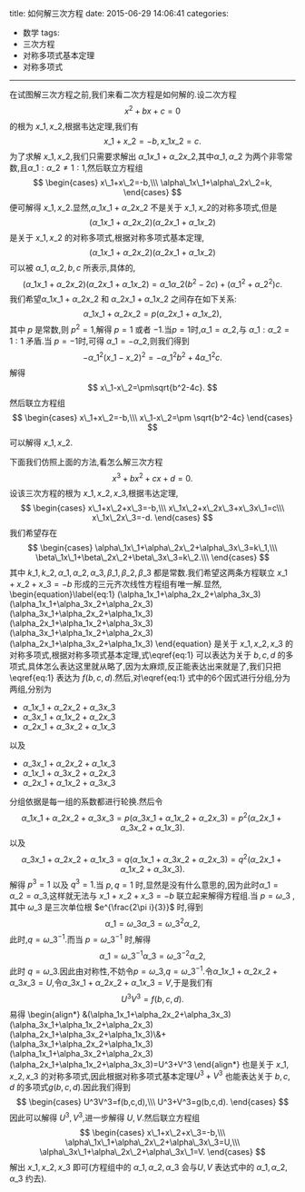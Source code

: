 title: 如何解三次方程
date: 2015-06-29 14:06:41
categories:
- 数学
tags:
- 三次方程
- 对称多项式基本定理
- 对称多项式

---
在试图解三次方程之前,我们来看二次方程是如何解的.设二次方程
$$
x^2+bx+c=0
$$
的根为 $x\_1,x\_2$,根据韦达定理,我们有
$$
x\_1+x\_2=-b,x\_1x\_2=c.
$$
为了求解 $x\_1,x\_2$,我们只需要求解出 $\alpha\_1x\_1+\alpha\_2x\_2$,其中$\alpha\_1,\alpha\_2$ 为两个非零常数,且$\alpha\_1:\alpha\_2\neq 1:1$,然后联立方程组
$$
\begin{cases}
  x\_1+x\_2=-b,\\\
  \alpha\_1x\_1+\alpha\_2x\_2=k,
\end{cases}
$$
便可解得 $x\_1,x\_2$.显然,$\alpha\_1x\_1+\alpha\_2x\_2$ 不是关于 $x\_1,x\_2$的对称多项式,但是
$$
(\alpha\_1x\_1+\alpha\_2x\_2)(\alpha\_2x\_1+\alpha\_1x\_2)
$$
是关于 $x\_1,x\_2$ 的对称多项式,根据对称多项式基本定理,
$$
(\alpha\_1x\_1+\alpha\_2x\_2)(\alpha\_2x\_1+\alpha\_1x\_2)
$$
可以被 $\alpha\_1,\alpha\_2,b,c$ 所表示,具体的,
$$
(\alpha\_1x\_1+\alpha\_2x\_2)(\alpha\_2x\_1+\alpha\_1x\_2)=\alpha\_1\alpha\_2(b^2-2c)+(\alpha\_1^2+\alpha\_2^2)c.
$$
我们希望$\alpha\_1x\_1+\alpha\_2x\_2$ 和 $\alpha\_2x\_1+\alpha\_1x\_2$ 之间存在如下关系:
$$
\alpha\_1x\_1+\alpha\_2x\_2=p(\alpha\_2x\_1+\alpha\_1x\_2),
$$
其中 $p$ 是常数,则 $p^2=1$,解得 $p=1$ 或者 $-1$.当$p=1$时,$\alpha\_1=\alpha\_2$,与 $\alpha\_1:\alpha\_2=1:1$ 矛盾.当 $p=-1$时,可得 $\alpha\_1=-\alpha\_2$,则我们得到
$$
-\alpha\_1^2(x\_1-x\_2)^2=-\alpha\_1^2b^2+4\alpha\_1^2c.
$$
解得
$$
x\_1-x\_2=\pm\sqrt{b^2-4c}.
$$
然后联立方程组
$$
\begin{cases}
  x\_1+x\_2=-b,\\\
  x\_1-x\_2=\pm \sqrt{b^2-4c}
\end{cases}
$$
可以解得 $x\_1,x\_2$.

下面我们仿照上面的方法,看怎么解三次方程
$$
x^3+bx^2+cx+d=0.
$$
设该三次方程的根为 $x\_1,x\_2,x\_3$,根据韦达定理,
$$
\begin{cases}
  x\_1+x\_2+x\_3=-b,\\\
  x\_1x\_2+x\_2x\_3+x\_3x\_1=c\\\
  x\_1x\_2x\_3=-d.
\end{cases}
$$
我们希望存在
$$
\begin{cases}
  \alpha\_1x\_1+\alpha\_2x\_2+\alpha\_3x\_3=k\_1,\\\
  \beta\_1x\_1+\beta\_2x\_2+\beta\_3x\_3=k\_2.\\\
\end{cases}
$$
其中 $k\_1,k\_2,\alpha\_1,\alpha\_2,\alpha\_3,\beta\_1,\beta\_2,\beta\_3$ 都是常数.我们希望这两条方程联立 $x\_1+x\_2+x\_3=-b$ 形成的三元齐次线性方程组有唯一解.显然,
\begin{equation}\label{eq:1}
  (\alpha\_1x\_1+\alpha\_2x\_2+\alpha\_3x\_3)(\alpha\_1x\_1+\alpha\_3x\_2+\alpha\_2x\_3)(\alpha\_3x\_1+\alpha\_2x\_2+\alpha\_1x\_3)(\alpha\_2x\_1+\alpha\_1x\_2+\alpha\_3x\_3)(\alpha\_3x\_1+\alpha\_1x\_2+\alpha\_2x\_3)(\alpha\_2x\_1+\alpha\_3x\_2+\alpha\_1x\_3)
\end{equation}
是关于 $x\_1,x\_2,x\_3$ 的对称多项式,根据对称多项式基本定理,式\eqref{eq:1} 可以表达为关于 $b,c,d$ 的多项式,具体怎么表达这里就从略了,因为太麻烦,反正能表达出来就是了,我们只把 \eqref{eq:1} 表达为 $f(b,c,d)$.然后,对\eqref{eq:1} 式中的6个因式进行分组,分为两组,分别为

+ $\alpha\_1x\_1+\alpha\_2x\_2+\alpha\_3x\_3$
+ $\alpha\_3x\_1+\alpha\_1x\_2+\alpha\_2x\_3$
+ $\alpha\_2x\_1+\alpha\_3x\_2+\alpha\_1x\_3$

以及

+ $\alpha\_3x\_1+\alpha\_2x\_2+\alpha\_1x\_3$
+ $\alpha\_1x\_1+\alpha\_3x\_2+\alpha\_2x\_3$
+ $\alpha\_2x\_1+\alpha\_1x\_2+\alpha\_3x\_3$

分组依据是每一组的系数都进行轮换.然后令
$$
\alpha\_1x\_1+\alpha\_2x\_2+\alpha\_3x\_3=p(\alpha\_3x\_1+\alpha\_1x\_2+\alpha\_2x\_3)=p^2(\alpha\_2x\_1+\alpha\_3x\_2+\alpha\_1x\_3).
$$
以及
$$
\alpha\_3x\_1+\alpha\_2x\_2+\alpha\_1x\_3=q(\alpha\_1x\_1+\alpha\_3x\_2+\alpha\_2x\_3)=q^2(\alpha\_2x\_1+\alpha\_1x\_2+\alpha\_3x\_3).
$$
解得 $p^3=1$ 以及 $q^3=1$.当 $p,q=1$ 时,显然是没有什么意思的,因为此时$\alpha\_1=\alpha\_2=\alpha\_3$,这样就无法与 $x\_1+x\_2+x\_3=-b$ 联立起来解得方程组.当 $p=\omega\_3$ ,其中 $\omega\_3$ 是三次单位根 $e^{\frac{2\pi i}{3}}$ 时,得到
$$
\alpha\_1=\omega\_3\alpha\_3=\omega\_3^2\alpha\_2,
$$
此时,$q=\omega\_3^{-1}$.而当 $p=\omega\_3^{-1}$ 时,解得
$$
\alpha\_1=\omega\_3^{-1}\alpha\_3=\omega\_3^{-2}\alpha\_2,
$$
此时 $q=\omega\_3$.因此由对称性,不妨令$p=\omega\_3$,$q=\omega\_3^{-1}$.令$\alpha\_1x\_1+\alpha\_2x\_2+\alpha\_3x\_3=U$,令$\alpha\_3x\_1+\alpha\_2x\_2+\alpha\_1x\_3=V$,于是我们有
$$
U^3V^3=f(b,c,d).
$$
易得
\begin{align\*}
&(\alpha\_1x\_1+\alpha\_2x\_2+\alpha\_3x\_3)(\alpha\_3x\_1+\alpha\_1x\_2+\alpha\_2x\_3)(\alpha\_2x\_1+\alpha\_3x\_2+\alpha\_1x\_3)\\\&+(\alpha\_3x\_1+\alpha\_2x\_2+\alpha\_1x\_3)(\alpha\_1x\_1+\alpha\_3x\_2+\alpha\_2x\_3)(\alpha\_2x\_1+\alpha\_1x\_2+\alpha\_3x\_3)=U^3+V^3
\end{align\*}
也是关于 $x\_1,x\_2,x\_3$ 的对称多项式,因此根据对称多项式基本定理$U^3+V^3$ 也能表达关于 $b,c,d$ 的多项式$g(b,c,d)$.因此我们得到
$$
\begin{cases}
  U^3V^3=f(b,c,d),\\\
U^3+V^3=g(b,c,d).
\end{cases}
$$
因此可以解得 $U^3,V^3$,进一步解得 $U,V$.然后联立方程组
$$
\begin{cases}
  x\_1+x\_2+x\_3=-b,\\\
\alpha\_1x\_1+\alpha\_2x\_2+\alpha\_3x\_3=U,\\\
\alpha\_3x\_1+\alpha\_2x\_2+\alpha\_3x\_1=V.
\end{cases}
$$
解出 $x\_1,x\_2,x\_3$ 即可(方程组中的 $\alpha\_1,\alpha\_2,\alpha\_3$ 会与$U,V$ 表达式中的 $\alpha\_1,\alpha\_2,\alpha\_3$ 约去).
